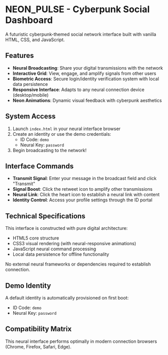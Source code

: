# NEON_PULSE - Cyberpunk Social Dashboard

A futuristic cyberpunk-themed social network interface built with vanilla HTML, CSS, and JavaScript.

## Features

- **Neural Broadcasting**: Share your digital transmissions with the network
- **Interactive Grid**: View, engage, and amplify signals from other users
- **Biometric Access**: Secure login/identity verification system with local data persistence
- **Responsive Interface**: Adapts to any neural connection device (desktop/mobile)
- **Neon Animations**: Dynamic visual feedback with cyberpunk aesthetics

## System Access

1. Launch `index.html` in your neural interface browser
2. Create an identity or use the demo credentials:
   - ID Code: `demo`
   - Neural Key: `password`
3. Begin broadcasting to the network!

## Interface Commands

- **Transmit Signal**: Enter your message in the broadcast field and click "Transmit"
- **Signal Boost**: Click the retweet icon to amplify other transmissions
- **Neural Link**: Click the heart icon to establish a neural link with content
- **Identity Control**: Access your profile settings through the ID portal

## Technical Specifications

This interface is constructed with pure digital architecture:
- HTML5 core structure
- CSS3 visual rendering (with neural-responsive animations)
- JavaScript neural command processing
- Local data persistence for offline functionality

No external neural frameworks or dependencies required to establish connection.

## Demo Identity

A default identity is automatically provisioned on first boot:
- ID Code: `demo`
- Neural Key: `password`

## Compatibility Matrix

This neural interface performs optimally in modern connection browsers (Chrome, Firefox, Safari, Edge).